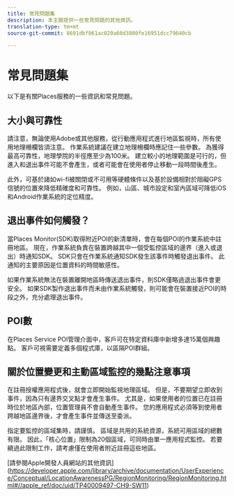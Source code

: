 ```yaml
---
title: 常見問題集
description: 本主題提供一些常見問題的其他資訊。
translation-type: tm+mt
source-git-commit: 8691dbf061ac020a60d3880fe16951dcc79040cb

---
```



# 常見問題集

以下是有關Places服務的一些資訊和常見問題。

## 大小與可靠性

請注意，無論使用Adobe或其他服務，從行動應用程式進行地區監視時，所有使用地理柵欄皆須注意。 作業系統建議在建立地理柵欄時應記住一些參數。 為獲得最高可靠性，地理學院的半徑應至少為100米。 建立較小的地理範圍是可行的，但進入和退出事件可能不會產生，或者可能會在使用者停止移動一段時間後產生。

此外，可基於諸如wi-fi被關閉或不可用等硬體條件以及基於設備相對於阻礙GPS信號的位置來降低精確度和可靠性。 例如，山區、城市設定和室內區域可降低iOS和Android作業系統的定位精度。

## 退出事件如何觸發？

當Places Monitor(SDK)取得附近POI的新清單時，會在每個POI的作業系統中註冊地區。 現在，作業系統負責在裝置跨越其中一個受監控區域的邊界（進入或退出）時通知SDK。 SDK只會在作業系統通知SDK發生該事件時觸發退出事件。 此通知的主要原因是位置資料的時間敏感性。

如果作業系統無法在裝置離開地區時傳送退出事件，則SDK僅略過退出事件會更安全。 如果SDK製作退出事件而未由作業系統觸發，則可能會在裝置接近POI的時段之外，充分處理退出事件。

## POI數

在Places Service POI管理介面中，客戶可在特定資料庫中新增多達15萬個興趣點。 客戶可視需要定義多個程式庫，以區隔POI群組。

## 關於位置變更和主動區域監控的幾點注意事項

在註冊授權應用程式後，就會立即開始監視地理區域。 但是，不要期望立即收到事件，因為只有邊界交叉點才會產生事件。 尤其是，如果使用者的位置已在註冊時位於地區內部，位置管理員不會自動產生事件。 您的應用程式必須等到使用者跨越地區邊界後，才會產生事件並傳送至委派。

指定要監控的區域集時，請謹慎。 區域是共用的系統資源，系統可用區域的總數有限。 因此，「核心位置」限制為20個區域，可同時由單一應用程式監控。 若要繞過此限制工作，請考慮僅在使用者附近註冊這些地區。

[請參閱Apple開發人員網站的其他資訊] (https://developer.apple.com/library/archive/documentation/UserExperience/Conceptual/LocationAwarenessPG/RegionMonitoring/RegionMonitoring.html#//apple_ref/doc/uid/TP40009497-CH9-SW11)

